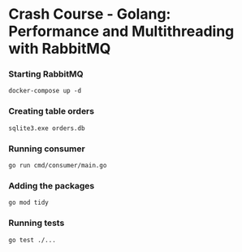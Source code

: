 # Crash Course - Golang: Performance and Multithreading with RabbitMQ

### Starting RabbitMQ
`docker-compose up -d`

### Creating table orders
`sqlite3.exe orders.db`

### Running consumer
`go run cmd/consumer/main.go`

### Adding the packages
`go mod tidy`

### Running tests
`go test ./...`